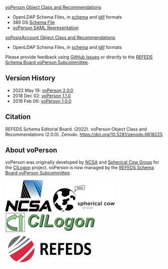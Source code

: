 [voPerson Object Class and Recommendations](https://github.com/voperson/voperson/blob/main/voPerson.md)
  * OpenLDAP Schema Files, in [schema](https://github.com/voperson/voperson/blob/main/schema/openldap/voperson.schema) and [ldif](https://github.com/voperson/voperson/blob/main/schema/openldap/voperson.ldif) formats
  * 389 DS [Schema File](https://github.com/voperson/voperson/blob/main/schema/389-ds/voperson.ldif) 
  * [voPerson SAML Representation](https://github.com/voperson/voperson/blob/main/aux/voPerson-SAML.md)

[voPosixAccount Object Class and Recommendations](https://github.com/voperson/voperson/blob/main/voPosixAccount.md)
  * OpenLDAP Schema Files, in [schema](https://github.com/voperson/voperson/blob/main/schema/openldap/voposixaccount.schema) and [ldif](https://github.com/voperson/voperson/blob/main/schema/openldap/voposixaccount.ldif) formats

Please provide feedback using [GitHub Issues](https://github.com/voperson/voperson/issues) or directly to the [REFEDS Schema Board voPerson Subcommittee](https://wiki.refeds.org/display/STAN/voPerson+subcommittee).

## Version History

* 2022 May 19: [voPerson 2.0.0](https://github.com/voperson/voperson/tree/2.0.0)
* 2018 Dec 02: [voPerson 1.1.0](https://github.com/voperson/voperson/tree/1.1.0)
* 2018 Feb 06: [voPerson 1.0.0](https://github.com/voperson/voperson/tree/1.0.0)

## Citation

REFEDS Schema Editorial Board. (2022). voPerson Object Class and Recommendations (2.0.0). Zenodo. <https://doi.org/10.5281/zenodo.6818225>

## About voPerson

voPerson was originally developed by [NCSA](http://www.ncsa.illinois.edu/) and [Spherical Cow Group](http://sphericalcowgroup.com/) for the [CILogon](http://www.cilogon.org/) project. voPerson is now managed by the [REFEDS Schema Board voPerson Subcommittee](https://wiki.refeds.org/display/STAN/voPerson+subcommittee).

![NCSA](logos/ncsa-logo.png) ![Spherical Cow Group](logos/scg-logo.png) ![CILogon](logos/cilogon-logo.png) ![REFEDS](logos/refeds-logo.jpg)
